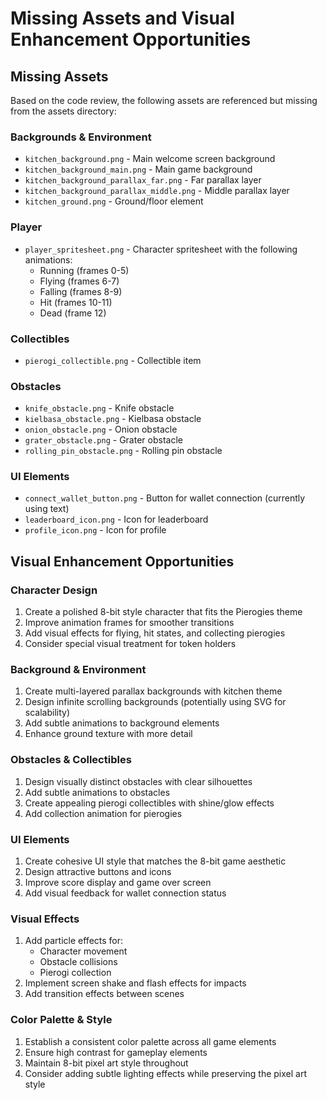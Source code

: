 # Missing Assets and Visual Enhancement Opportunities

## Missing Assets
Based on the code review, the following assets are referenced but missing from the assets directory:

### Backgrounds & Environment
- `kitchen_background.png` - Main welcome screen background
- `kitchen_background_main.png` - Main game background
- `kitchen_background_parallax_far.png` - Far parallax layer
- `kitchen_background_parallax_middle.png` - Middle parallax layer
- `kitchen_ground.png` - Ground/floor element

### Player
- `player_spritesheet.png` - Character spritesheet with the following animations:
  - Running (frames 0-5)
  - Flying (frames 6-7)
  - Falling (frames 8-9)
  - Hit (frames 10-11)
  - Dead (frame 12)

### Collectibles
- `pierogi_collectible.png` - Collectible item

### Obstacles
- `knife_obstacle.png` - Knife obstacle
- `kielbasa_obstacle.png` - Kielbasa obstacle
- `onion_obstacle.png` - Onion obstacle
- `grater_obstacle.png` - Grater obstacle
- `rolling_pin_obstacle.png` - Rolling pin obstacle

### UI Elements
- `connect_wallet_button.png` - Button for wallet connection (currently using text)
- `leaderboard_icon.png` - Icon for leaderboard
- `profile_icon.png` - Icon for profile

## Visual Enhancement Opportunities

### Character Design
1. Create a polished 8-bit style character that fits the Pierogies theme
2. Improve animation frames for smoother transitions
3. Add visual effects for flying, hit states, and collecting pierogies
4. Consider special visual treatment for token holders

### Background & Environment
1. Create multi-layered parallax backgrounds with kitchen theme
2. Design infinite scrolling backgrounds (potentially using SVG for scalability)
3. Add subtle animations to background elements
4. Enhance ground texture with more detail

### Obstacles & Collectibles
1. Design visually distinct obstacles with clear silhouettes
2. Add subtle animations to obstacles
3. Create appealing pierogi collectibles with shine/glow effects
4. Add collection animation for pierogies

### UI Elements
1. Create cohesive UI style that matches the 8-bit game aesthetic
2. Design attractive buttons and icons
3. Improve score display and game over screen
4. Add visual feedback for wallet connection status

### Visual Effects
1. Add particle effects for:
   - Character movement
   - Obstacle collisions
   - Pierogi collection
2. Implement screen shake and flash effects for impacts
3. Add transition effects between scenes

### Color Palette & Style
1. Establish a consistent color palette across all game elements
2. Ensure high contrast for gameplay elements
3. Maintain 8-bit pixel art style throughout
4. Consider adding subtle lighting effects while preserving the pixel art style
